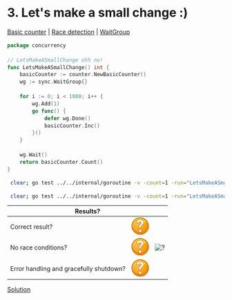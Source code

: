# 3. Let's make a small change :)

[Basic counter](counter/basic.md) | [Race detection](race/race.md) | [WaitGroup](../../internal/concurrency/sync/waitgroup/README.md)

```go
package concurrency

// LetsMakeASmallChange ohh no!
func LetsMakeASmallChange() int {
	basicCounter := counter.NewBasicCounter()
	wg := sync.WaitGroup{}

	for i := 0; i < 1000; i++ {
		wg.Add(1)
		go func() {
			defer wg.Done()
			basicCounter.Inc()
		}()
	}

	wg.Wait()
	return basicCounter.Count()
}
```

```bash
 clear; go test ../../internal/goroutine -v -count=1 -run="LetsMakeASmallChange$" 
```

```bash
 clear; go test ../../internal/goroutine -v -count=1 -run="LetsMakeASmallChange$" -race 
```

<table>
<thead> 
  <tr> 
    <th colspan="3">Results?</th> 
  </tr>
</thead>
<tbody>
  <tr>
    <td>Correct result?</td>
    <td><img height="40" src="../images/question.svg" width="40" alt="?"/></td>
    <td rowspan="3"><img height="360" src="https://media.giphy.com/media/jBncVXsbkjB8Nv5Igm/giphy.gif" width="360" alt="?"/></td>
  </tr> 
  <tr>
    <td>No race conditions?</td>
    <td><img height="40" src="../images/question.svg" width="40" alt="?"/></td> 
  </tr>
  <tr>
    <td>Error handling and gracefully shutdown?</td>
    <td><img height="40" src="../images/question.svg" width="40" alt="?"/></td>
  </tr>
</tbody>
</table> 

[Solution](example_3_solution.md)